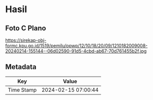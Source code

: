 # Hasil

## Foto C Plano

https://sirekap-obj-formc.kpu.go.id/1519/pemilu/ppwp/12/10/18/20/09/1210182009008-20240214-155144--06d02590-91d5-4cbd-ab67-70d761455b2f.jpg


## Metadata

| Key        | Value               |
| ---------- | ------------------- |
| Time Stamp | 2024-02-15 07:00:44 |



